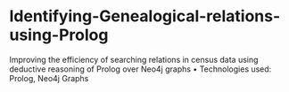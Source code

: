 # Identifying-Genealogical-relations-using-Prolog
Improving the efficiency of searching relations in census data using deductive reasoning of Prolog over Neo4j graphs • Technologies used: Prolog, Neo4j Graphs
